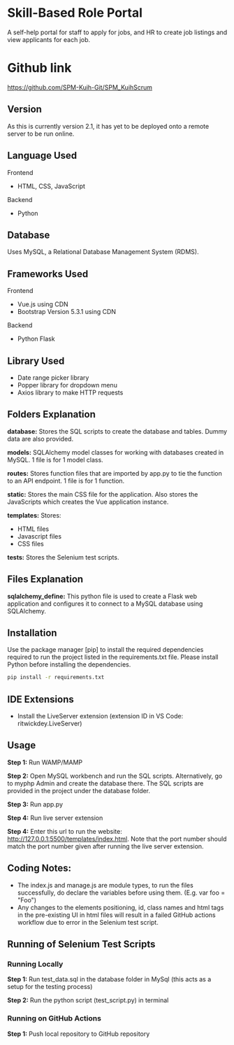 # Skill-Based Role Portal

A self-help portal for staff to apply for jobs, and HR to create job listings and view applicants for each job. 

# Github link
https://github.com/SPM-Kuih-Git/SPM_KuihScrum

## Version 
As this is currently version 2.1, it has yet to be deployed onto a remote server to be run online. 

## Language Used
Frontend
- HTML, CSS, JavaScript

Backend
- Python 

## Database
Uses MySQL, a Relational Database Management System (RDMS).

## Frameworks Used
Frontend
- Vue.js using CDN 
- Bootstrap Version 5.3.1 using CDN

Backend
- Python Flask

## Library Used
- Date range picker library 
- Popper library for dropdown menu
- Axios library to make HTTP requests

## Folders Explanation
**database:** Stores the SQL scripts to create the database and tables. Dummy data are also provided. 

**models:** SQLAlchemy model classes for working with databases created in MySQL. 1 file is for 1 model class. 

**routes:** Stores function files that are imported by app.py to tie the function to an API endpoint. 1 file is for 1 function. 

**static:** Stores the main CSS file for the application. Also stores the JavaScripts which creates the Vue application instance. 

**templates:** 
Stores:
- HTML files
- Javascript files
- CSS files

**tests:** Stores the Selenium test scripts. 

## Files Explanation

**sqlalchemy_define:** This python file is used to create a Flask web application and configures it to connect to a MySQL database using SQLAlchemy. 

## Installation

Use the package manager [pip] to install the required dependencies required to run the project listed in the requirements.txt file. Please install Python before installing the dependencies. 

```bash
pip install -r requirements.txt
```

## IDE Extensions
- Install the LiveServer extension (extension ID in VS Code: ritwickdey.LiveServer) 

## Usage
**Step 1:** Run WAMP/MAMP

**Step 2:** Open MySQL workbench and run the SQL scripts. Alternatively, go to myphp Admin and create the database there. The SQL scripts are provided in the project under the database folder. 

**Step 3:** Run app.py

**Step 4:** Run live server extension

**Step 4:** Enter this url to run the website: http://127.0.0.1:5500/templates/index.html. Note that the port number should match the port number given after running the live server extension. 

## Coding Notes:
- The index.js and manage.js are module types, to run the files successfully, do declare the variables before using them. (E.g. var foo = "Foo")
- Any changes to the elements positioning, id, class names and html tags in the pre-existing UI in html files will result in a failed GitHub actions workflow due to error in the Selenium test script. 

## Running of Selenium Test Scripts

### Running Locally
**Step 1:** Run test_data.sql in the database folder in MySql (this acts as a setup for the testing process)

**Step 2:** Run the python script (test_script.py) in terminal

### Running on GitHub Actions
**Step 1:** Push local repository to GitHub repository